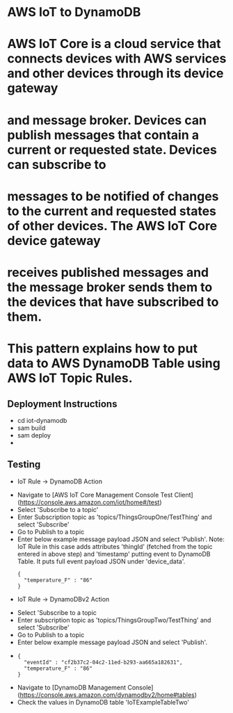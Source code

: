 # AWS IoT to DynamoDB

# AWS IoT Core is a cloud service that connects devices with AWS services and other devices through its device gateway 
# and message broker. Devices can publish messages that contain a current or requested state. Devices can subscribe to 
# messages to be notified of changes to the current and requested states of other devices. The AWS IoT Core device gateway 
# receives published messages and the message broker sends them to the devices that have subscribed to them.
# This pattern explains how to put data to AWS DynamoDB Table using AWS IoT Topic Rules.


## Deployment Instructions
- cd iot-dynamodb
- sam build
- sam deploy
- 

## Testing
* IoT Rule -> DynamoDB Action
- Navigate to [AWS IoT Core Management Console Test Client]
  (https://console.aws.amazon.com/iot/home#/test)
- Select 'Subscribe to a topic'
- Enter Subscription topic as 'topics/ThingsGroupOne/TestThing' and select 'Subscribe'
- Go to Publish to a topic
- Enter below example message payload JSON and select 'Publish'.
  Note: IoT Rule in this case adds attributes 'thingId' (fetched from the topic entered in above step) and 'timestamp' 
  putting event to DynamoDB Table. It puts full event payload JSON under 'device_data'.
  ```
  {
    "temperature_F" : "86"
  }
  ```

* IoT Rule -> DynamoDBv2 Action
- Select 'Subscribe to a topic
- Enter subscription topic as 'topics/ThingsGroupTwo/TestThing' and select 'Subscribe'
- Go to Publish to a topic
- Enter below example message payload JSON and select 'Publish'.
- 
  ```
  {
    "eventId" : "cf2b37c2-04c2-11ed-b293-aa665a182631",
    "temperature_F" : "86"
  }
  ```
- Navigate to [DynamoDB Management Console]
  (https://console.aws.amazon.com/dynamodbv2/home#tables) 
- Check the values in DynamoDB table 'IoTExampleTableTwo'


